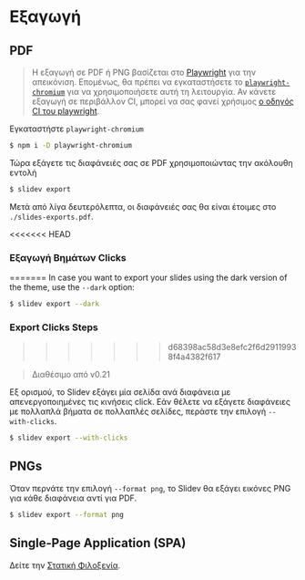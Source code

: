 # Εξαγωγή

## PDF

> Η εξαγωγή σε PDF ή PNG βασίζεται στο [Playwright](https://playwright.dev) για την απεικόνιση. Επομένως, θα πρέπει να εγκαταστήσετε το [`playwright-chromium`](https://playwright.dev/docs/installation#download-single-browser-binary) για να χρησιμοποιήσετε αυτή τη λειτουργία.
> Αν κάνετε εξαγωγή σε περιβάλλον CI, μπορεί να σας φανεί χρήσιμος [ο οδηγός CI του playwright](https://playwright.dev/docs/ci).

Εγκαταστήστε `playwright-chromium`

```bash
$ npm i -D playwright-chromium
```

Τώρα εξάγετε τις διαφάνειές σας σε PDF χρησιμοποιώντας την ακόλουθη εντολή

```bash
$ slidev export
```

Μετά από λίγα δευτερόλεπτα, οι διαφάνειές σας θα είναι έτοιμες στο `./slides-exports.pdf`.

<<<<<<< HEAD
### Εξαγωγή Βημάτων Clicks
=======
In case you want to export your slides using the dark version of the theme, use the `--dark` option:

```bash
$ slidev export --dark
```

### Export Clicks Steps
>>>>>>> d68398ac58d3e8efc2f6d29119938f4a4382f617

> Διαθέσιμο από v0.21

Εξ ορισμού, το Slidev εξάγει μία σελίδα ανά διαφάνεια με απενεργοποιημένες τις κινήσεις click. Εάν θέλετε να εξάγετε διαφάνειες με πολλαπλά βήματα σε πολλαπλές σελίδες, περάστε την επιλογή `--with-clicks`.

```bash
$ slidev export --with-clicks
```

## PNGs

Όταν περνάτε την επιλογή `--format png`, το Slidev θα εξάγει εικόνες PNG για κάθε διαφάνεια αντί για PDF.

```bash
$ slidev export --format png
```

## Single-Page Application (SPA)

Δείτε την [Στατική Φιλοξενία](/guide/hosting).
